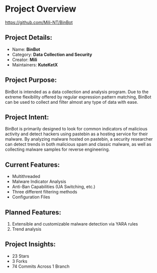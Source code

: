 # Project Overview
https://github.com/Mili-NT/BinBot

## Project Details:
- Name: **BinBot**
- Category: **Data Collection and Security**
- Creator: **Mili**
- Maintainers: **KuteKetX**

## Project Purpose:
BinBot is intended as a data collection and analysis program. Due to the extreme flexibility offered by regular expression pattern matching, BinBot can be used to collect and filter almost any type of data with ease.

## Project Intent:
BinBot is primarily designed to look for common indicators of malicious activity and detect hackers using pastebin as a hosting service for their malware. By analyzing malware hosted on pastebin, a security researcher can detect trends in both malicious spam and classic malware, as well as collecting malware samples for reverse engineering. 

## Current Features:
- Multithreaded
- Malware Indicator Analysis
- Anti-Ban Capabilities (UA Switching, etc.)
- Three different filtering methods
- Configuration Files

## Planned Features:
1. Extensible and customizable malware detection via YARA rules
2. Trend analysis 

## Project Insights:
- 23 Stars
- 3 Forks
- 74 Commits Across 1 Branch
